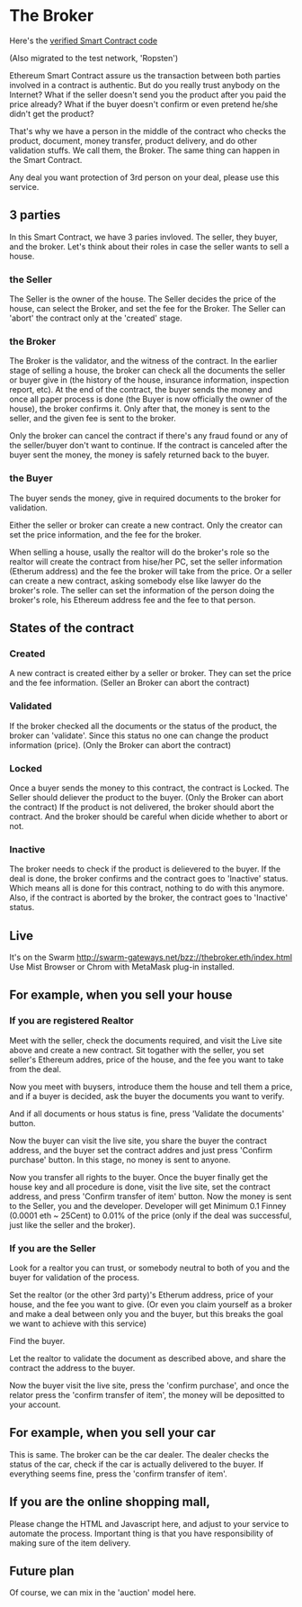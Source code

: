 # The Broker

Here's the [verified Smart Contract code](https://etherscan.io/address/0xd3ff6fa792732da88b08775b74a399e3a523a5e8#code)

(Also migrated to the test network, 'Ropsten')

Ethereum Smart Contract assure us the transaction between both parties involved in a contract is authentic. But do you really trust anybody on the Internet? What if the seller doesn't send you the product after you paid the price already? What if the buyer doesn't confirm or even pretend he/she didn't get the product?

That's why we have a person in the middle of the contract who checks the product, document, money transfer, product delivery, and do other validation stuffs. We call them, the Broker. The same thing can happen in the Smart Contract.

Any deal you want protection of 3rd person on your deal, please use this service.

## 3 parties

In this Smart Contract, we have 3 paries invloved. The seller, they buyer, and the broker. Let's think about their roles in case the seller wants to sell a house.

### the Seller
The Seller is the owner of the house. The Seller decides the price of the house, can select the Broker, and set the fee for the Broker. The Seller can 'abort' the contract only at the 'created' stage. 

### the Broker
The Broker is the validator, and the witness of the contract. In the earlier stage of selling a house, the broker can check all the documents the seller or buyer give in (the history of the house, insurance information, inspection report, etc). At the end of the contract, the buyer sends the money and once all paper process is done (the Buyer is now officially the owner of the house), the broker confirms it. Only after that, the money is sent to the seller, and the given fee is sent to the broker.

Only the broker can cancel the contract if there's any fraud found or any of the seller/buyer don't want to continue. If the contract is canceled after the buyer sent the money, the money is safely returned back to the buyer.

### the Buyer
The buyer sends the money, give in required documents to the broker for validation.


Either the seller or broker can create a new contract. Only the creator can set the price information, and the fee for the broker. 

When selling a house, usally the realtor will do the broker's role so the realtor will create the contract from hise/her PC, set the seller information (Etherum address) and the fee the broker will take from the price. Or a seller can create a new contract, asking somebody else like lawyer do the broker's role. The seller can set the information of the person doing the broker's role, his Ethereum address fee and the fee to that person.

## States of the contract

### Created
A new contract is created either by a seller or broker. They can set the price and the fee information. (Seller an Broker can abort the contract)

### Validated
If the broker checked all the documents or the status of the product, the broker can 'validate'. Since this status no one can change the product information (price). (Only the Broker can abort the contract)

### Locked
Once a buyer sends the money to this contract, the contract is Locked. The Seller should deliever the product to the buyer.
(Only the Broker can abort the contract) If the product is not delivered, the broker should abort the contract. And the broker should be careful when dicide whether to abort or not.

### Inactive
The broker needs to check if the product is delievered to the buyer. If the deal is done, the broker confirms and the contract goes to 'Inactive' status. Which means all is done for this contract, nothing to do with this anymore. Also, if the contract is aborted by the broker, the contract goes to 'Inactive' status.


## Live
It's on the Swarm
http://swarm-gateways.net/bzz://thebroker.eth/index.html
Use Mist Browser or Chrom with MetaMask plug-in installed.

## For example, when you sell your house

### If you are registered Realtor

Meet with the seller, check the documents required, and visit the Live site above and create a new contract.
Sit togather with the seller, you set seller's Ethereum addres, price of the house, and the fee you want to take from the deal.

Now you meet with buysers, introduce them the house and tell them a price, and if a buyer is decided, ask the buyer the documents you want to verify.

And if all documents or hous status is fine, press 'Validate the documents' button.

Now the buyer can visit the live site, you share the buyer the contract address, and the buyer set the contract addres and just press 'Confirm purchase' button. In this stage, no money is sent to anyone.

Now you transfer all rights to the buyer. Once the buyer finally get the house key and all procedure is done, visit the live site, set the contract address, and press 'Confirm transfer of item' button. Now the money is sent to the Seller, you and the developer. Developer will get Minimum 0.1 Finney (0.0001 eth ~ 25Cent) to 0.01% of the price (only if the deal was successful, just like the seller and the broker).

### If you are the Seller

Look for a realtor you can trust, or somebody neutral to both of you and the buyer for validation of the process.

Set the realtor (or the other 3rd party)'s Etherum address, price of your house, and the fee you want to give. (Or even you claim yourself as a broker and make a deal between only you and the buyer, but this breaks the goal we want to achieve with this service)

Find the buyer.

Let the realtor to validate the document as described above, and share the contract the address to the buyer.

Now the buyer visit the live site, press the 'confirm purchase', and once the relator press the 'confirm transfer of item', the money will be depositted to your account.


## For example, when you sell your car

This is same. The broker can be the car dealer. The dealer checks the status of the car, check if the car is actually delivered to the buyer. If everything seems fine, press the 'confirm transfer of item'.


## If you are the online shopping mall,
Please change the HTML and Javascript here, and adjust to your service to automate the process.
Important thing is that you have responsibility of making sure of the item delivery.


## Future plan
Of course, we can mix in the 'auction' model here.


